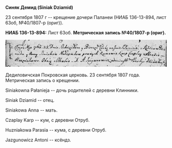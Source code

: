 **Синяк Демид (Siniak Dziamid)**

23 сентября 1807 г -- крещение дочери Паланеи (НИАБ 136-13-894, лист
63об, №40/1807-р (ориг)).

**НИАБ 136-13-894:** Лист 63об. **Метрическая запись №40/1807-р
(ориг).**

![](./media/c2a9b0c38c5e860f41b1a3167c7851860fac4842.png)

Дедиловичская Покровская церковь. 23 сентября 1807 года. Метрическая
запись о крещении.

Siniakowna Pałanieja -- дочь родителей с деревни Клинники.

Siniak Dziamid -- отец.

Siniakowa Anna -- мать.

Czaplay Karp -- кум, с деревни Отруб.

Huzniakowa Parasia -- кума, с деревни Отруб.

Jazgunowicz Antoni -- ксёндз.
